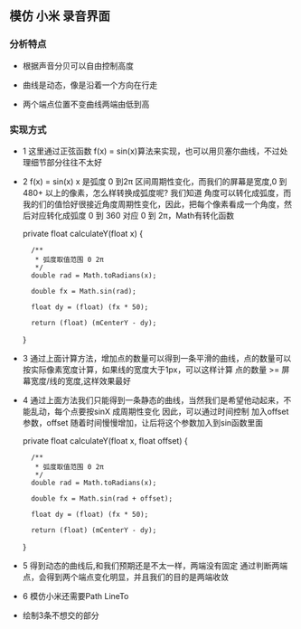 

## 模仿 小米 录音界面



### 分析特点

   - 根据声音分贝可以自由控制高度
   
   - 曲线是动态，像是沿着一个方向在行走
   
   - 两个端点位置不变曲线两端由低到高
   
### 实现方式
  - 1 这里通过正弦函数 f(x) = sin(x)算法来实现，也可以用贝塞尔曲线，不过处理细节部分往往不太好
 
  - 2 f(x) = sin(x) x 是弧度 0 到2π 区间周期性变化，而我们的屏幕是宽度,0 到 480+ 以上的像素，怎么样转换成弧度呢?
   我们知道 角度可以转化成弧度，而我的们的值恰好很接近角度周期性变化，因此，把每个像素看成一个角度，然后对应转化成弧度
   0 到 360 对应 0 到 2π，Math有转化函数
  
  
     private float calculateY(float x) {
  
          /**
           * 弧度取值范围 0 2π
           */
          double rad = Math.toRadians(x);
  
          double fx = Math.sin(rad);
  
          float dy = (float) (fx * 50);
  
          return (float) (mCenterY - dy);
  
      }
 
  - 3 通过上面计算方法，增加点的数量可以得到一条平滑的曲线，点的数量可以按实际像素宽度计算，如果线的宽度大于1px，可以这样计算
    点的数量 >= 屏幕宽度/线的宽度,这样效果最好
    
  - 4 通过上面方法我们只能得到一条静态的曲线，当然我们是希望他动起来，不能乱动，每个点要按sinX 成周期性变化
     因此，可以通过时间控制 加入offset参数，offset 随着时间慢慢增加，让后将这个参数加入到sin函数里面
     
  
     private float calculateY(float x, float offset) {
  
          /**
           * 弧度取值范围 0 2π
           */
          double rad = Math.toRadians(x);
  
          double fx = Math.sin(rad + offset);
  
          float dy = (float) (fx * 50);
  
          return (float) (mCenterY - dy);
  
      }
  
  - 5 得到动态的曲线后,和我们预期还是不太一样，两端没有固定
     通过判断两端点，会得到两个端点变化明显，并且我们的目的是两端收敛
     
  - 6 模仿小米还需要Path LineTo
  
  - 绘制3条不想交的部分
  
    




